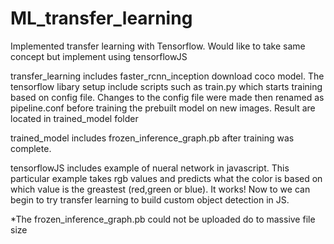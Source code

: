 # ML_transfer_learning
Implemented transfer learning with Tensorflow. Would like to take same concept but implement using tensorflowJS

transfer_learning includes faster_rcnn_inception download coco model. 
The tensorflow libary setup include scripts such as train.py which starts training based on config file. 
Changes to the config file were made then renamed as pipeline.conf before training the prebuilt model on new images.
Result are located in trained_model folder

trained_model includes frozen_inference_graph.pb after training was complete.

tensorflowJS includes example of nueral network in javascript. This particular example takes rgb values and predicts what the color is based 
on which value is the greastest (red,green or blue). It works! Now to we can begin to try transfer learning to build custom object detection in JS. 

*The frozen_inference_graph.pb could not be uploaded do to massive file size
